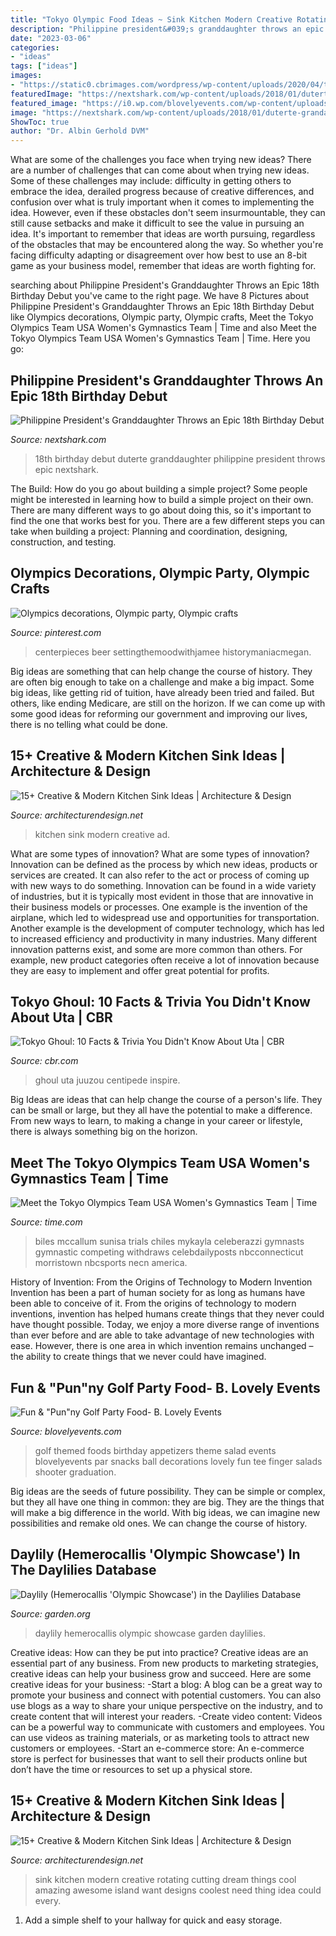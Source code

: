 ```yaml
---
title: "Tokyo Olympic Food Ideas ~ Sink Kitchen Modern Creative Rotating Cutting Dream Things Cool Amazing Awesome Island Want Designs Coolest Need Thing Idea Could Every"
description: "Philippine president&#039;s granddaughter throws an epic 18th birthday debut"
date: "2023-03-06"
categories:
- "ideas"
tags: ["ideas"]
images:
- "https://static0.cbrimages.com/wordpress/wp-content/uploads/2020/04/tokyo-ghoul-uta-8.jpg"
featuredImage: "https://nextshark.com/wp-content/uploads/2018/01/duterte-grandaighter-1024x547.jpg"
featured_image: "https://i0.wp.com/blovelyevents.com/wp-content/uploads/2013/04/golf-party-salad-shooters.jpg?fit=650%2C975"
image: "https://nextshark.com/wp-content/uploads/2018/01/duterte-grandaighter-1024x547.jpg"
ShowToc: true
author: "Dr. Albin Gerhold DVM"
---
```



What are some of the challenges you face when trying new ideas?
There are a number of challenges that can come about when trying new ideas. Some of these challenges may include: difficulty in getting others to embrace the idea, derailed progress because of creative differences, and confusion over what is truly important when it comes to implementing the idea. However, even if these obstacles don't seem insurmountable, they can still cause setbacks and make it difficult to see the value in pursuing an idea. It's important to remember that ideas are worth pursuing, regardless of the obstacles that may be encountered along the way. So whether you're facing difficulty adapting or disagreement over how best to use an 8-bit game as your business model, remember that ideas are worth fighting for.

	

		
searching about Philippine President&#039;s Granddaughter Throws an Epic 18th Birthday Debut you've came to the right page. We have 8 Pictures about Philippine President&#039;s Granddaughter Throws an Epic 18th Birthday Debut like Olympics decorations, Olympic party, Olympic crafts, Meet the Tokyo Olympics Team USA Women&#039;s Gymnastics Team | Time and also Meet the Tokyo Olympics Team USA Women&#039;s Gymnastics Team | Time. Here you go:
		
    
## Philippine President&#039;s Granddaughter Throws An Epic 18th Birthday Debut

<img loading=lazy src="https://nextshark.com/wp-content/uploads/2018/01/duterte-grandaighter-1024x547.jpg" onerror="this.onerror=null;this.src='https://tse1.mm.bing.net/th?id=OIP.S0Xa36462YaoDsphfeWjjQHaD9&amp;pid=15.1';" alt="Philippine President&#039;s Granddaughter Throws an Epic 18th Birthday Debut">

_Source: nextshark.com_

>18th birthday debut duterte granddaughter philippine president throws epic nextshark. 

	

The Build: How do you go about building a simple project?
Some people might be interested in learning how to build a simple project on their own. There are many different ways to go about doing this, so it's important to find the one that works best for you. There are a few different steps you can take when building a project: Planning and coordination, designing, construction, and testing.

    
## Olympics Decorations, Olympic Party, Olympic Crafts

<img loading=lazy src="https://i.pinimg.com/736x/7d/f3/17/7df31769eb10ee34b390d6c231724771.jpg" onerror="this.onerror=null;this.src='https://tse1.mm.bing.net/th?id=OIP.h8Ky5M-kO2auYQBkTGPqIAHaJ3&amp;pid=15.1';" alt="Olympics decorations, Olympic party, Olympic crafts">

_Source: pinterest.com_

>centerpieces beer settingthemoodwithjamee historymaniacmegan. 

	

Big ideas are something that can help change the course of history. They are often big enough to take on a challenge and make a big impact. Some big ideas, like getting rid of tuition, have already been tried and failed. But others, like ending Medicare, are still on the horizon. If we can come up with some good ideas for reforming our government and improving our lives, there is no telling what could be done.

    
## 15+ Creative &amp; Modern Kitchen Sink Ideas | Architecture &amp; Design

<img loading=lazy src="http://cdn.architecturendesign.net/wp-content/uploads/2015/08/AD-Creative-Modern-Kitchen-Sink-Ideas-05.jpg" onerror="this.onerror=null;this.src='https://tse4.mm.bing.net/th?id=OIP.FGWOU8f7oY__KHendcTT1QHaFj&amp;pid=15.1';" alt="15+ Creative &amp; Modern Kitchen Sink Ideas | Architecture &amp; Design">

_Source: architecturendesign.net_

>kitchen sink modern creative ad. 

	

What are some types of innovation?
What are some types of innovation? Innovation can be defined as the process by which new ideas, products or services are created. It can also refer to the act or process of coming up with new ways to do something. 
Innovation can be found in a wide variety of industries, but it is typically most evident in those that are innovative in their business models or processes. One example is the invention of the airplane, which led to widespread use and opportunities for transportation. Another example is the development of computer technology, which has led to increased efficiency and productivity in many industries. 
Many different innovation patterns exist, and some are more common than others. For example, new product categories often receive a lot of innovation because they are easy to implement and offer great potential for profits.

    
## Tokyo Ghoul: 10 Facts &amp; Trivia You Didn&#039;t Know About Uta | CBR

<img loading=lazy src="https://static0.cbrimages.com/wordpress/wp-content/uploads/2020/04/tokyo-ghoul-uta-8.jpg" onerror="this.onerror=null;this.src='https://tse1.mm.bing.net/th?id=OIP._Gg4eOVp3VIGAu_lz_iLdgHaDt&amp;pid=15.1';" alt="Tokyo Ghoul: 10 Facts &amp; Trivia You Didn&#039;t Know About Uta | CBR">

_Source: cbr.com_

>ghoul uta juuzou centipede inspire. 

	

Big Ideas are ideas that can help change the course of a person's life. They can be small or large, but they all have the potential to make a difference. From new ways to learn, to making a change in your career or lifestyle, there is always something big on the horizon.

    
## Meet The Tokyo Olympics Team USA Women&#039;s Gymnastics Team | Time

<img loading=lazy src="https://api.time.com/wp-content/uploads/2021/06/GettyImages-1325831492.jpg?quality=85&amp;w=1024&amp;h=628&amp;crop=1" onerror="this.onerror=null;this.src='https://tse4.mm.bing.net/th?id=OIP.7Bx6bspsiAcKPA2G3pmtawHaEi&amp;pid=15.1';" alt="Meet the Tokyo Olympics Team USA Women&#039;s Gymnastics Team | Time">

_Source: time.com_

>biles mccallum sunisa trials chiles mykayla celeberazzi gymnasts gymnastic competing withdraws celebdailyposts nbcconnecticut morristown nbcsports necn america. 

	

History of Invention: From the Origins of Technology to Modern Invention
Invention has been a part of human society for as long as humans have been able to conceive of it. From the origins of technology to modern inventions, invention has helped humans create things that they never could have thought possible. Today, we enjoy a more diverse range of inventions than ever before and are able to take advantage of new technologies with ease. However, there is one area in which invention remains unchanged – the ability to create things that we never could have imagined.

    
## Fun &amp; &quot;Pun&quot;ny Golf Party Food- B. Lovely Events

<img loading=lazy src="https://i0.wp.com/blovelyevents.com/wp-content/uploads/2013/04/golf-party-salad-shooters.jpg?fit=650%2C975" onerror="this.onerror=null;this.src='https://tse1.mm.bing.net/th?id=OIP.oz43P4r4nkwwkwwPFiqPuAHaLH&amp;pid=15.1';" alt="Fun &amp; &quot;Pun&quot;ny Golf Party Food- B. Lovely Events">

_Source: blovelyevents.com_

>golf themed foods birthday appetizers theme salad events blovelyevents par snacks ball decorations lovely fun tee finger salads shooter graduation. 

	

Big ideas are the seeds of future possibility. They can be simple or complex, but they all have one thing in common: they are big. They are the things that will make a big difference in the world. With big ideas, we can imagine new possibilities and remake old ones. We can change the course of history.

    
## Daylily (Hemerocallis &#039;Olympic Showcase&#039;) In The Daylilies Database

<img loading=lazy src="https://garden.org/pics/2014-09-26/Gleni/e97268.jpg" onerror="this.onerror=null;this.src='https://tse4.mm.bing.net/th?id=OIP.wRZhXN8cXNRa_vCHh616uQHaHm&amp;pid=15.1';" alt="Daylily (Hemerocallis &#039;Olympic Showcase&#039;) in the Daylilies Database">

_Source: garden.org_

>daylily hemerocallis olympic showcase garden daylilies. 

	

Creative ideas: How can they be put into practice?
Creative ideas are an essential part of any business. From new products to marketing strategies, creative ideas can help your business grow and succeed. Here are some creative ideas for your business: 
-Start a blog: A blog can be a great way to promote your business and connect with potential customers. You can also use blogs as a way to share your unique perspective on the industry, and to create content that will interest your readers. 
-Create video content: Videos can be a powerful way to communicate with customers and employees. You can use videos as training materials, or as marketing tools to attract new customers or employees. 
-Start an e-commerce store: An e-commerce store is perfect for businesses that want to sell their products online but don’t have the time or resources to set up a physical store.

    
## 15+ Creative &amp; Modern Kitchen Sink Ideas | Architecture &amp; Design

<img loading=lazy src="http://cdn.architecturendesign.net/wp-content/uploads/2015/08/AD-Creative-Modern-Kitchen-Sink-Ideas-12.jpg" onerror="this.onerror=null;this.src='https://tse2.mm.bing.net/th?id=OIP.tbhlU_zPypUFFvuhCTPzHQHaHo&amp;pid=15.1';" alt="15+ Creative &amp; Modern Kitchen Sink Ideas | Architecture &amp; Design">

_Source: architecturendesign.net_

>sink kitchen modern creative rotating cutting dream things cool amazing awesome island want designs coolest need thing idea could every. 

	

1. Add a simple shelf to your hallway for quick and easy storage.

